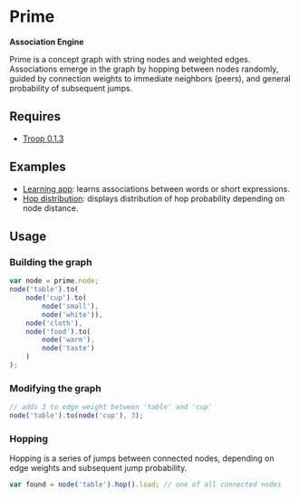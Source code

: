 Prime
=====

**Association Engine**

Prime is a concept graph with string nodes and weighted edges. Associations emerge in the graph by hopping between nodes randomly, guided by connection weights to immediate neighbors (peers), and general probability of subsequent jumps.

Requires
--------

- [Troop 0.1.3](https://github.com/production-minds/troop)

Examples
--------

- [Learning app](http://jsfiddle.net/danstocker/H8vLd/): learns associations between words or short expressions.
- [Hop distribution](http://jsfiddle.net/danstocker/K63h8/): displays distribution of hop probability depending on node distance.

Usage
-----

### Building the graph

```javascript
var node = prime.node;
node('table').to(
    node('cup').to(
        node('small'),
        node('white')),
    node('cloth'),
    node('food').to(
        node('warm'),
        node('taste')
    )
);
```

### Modifying the graph

```javascript
// adds 3 to edge weight between 'table' and 'cup'
node('table').to(node('cup'), 3);
```

### Hopping

Hopping is a series of jumps between connected nodes, depending on edge weights and subsequent jump probability.

```javascript
var found = node('table').hop().load; // one of all connected nodes
```
